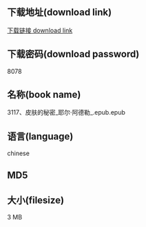 ## 下载地址(download link)
[下载链接 download link](https://tutu365.netlify.app/?s=3117%E3%80%81%E7%9A%AE%E8%82%A4%E7%9A%84%E7%A7%98%E5%AF%86_%E8%80%B6%E5%B0%94%C2%B7%E9%98%BF%E5%BE%B7%E5%8B%92_.epub)

## 下载密码(download password)
8078

## 名称(book name)
3117、皮肤的秘密_耶尔·阿德勒_.epub.epub

## 语言(language)
chinese

## MD5


## 大小(filesize)
3 MB
